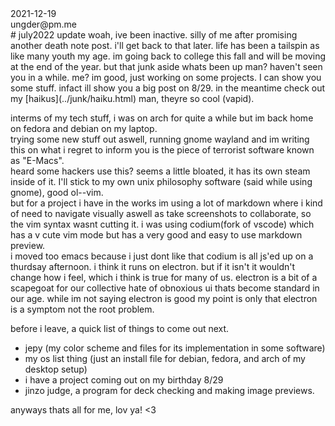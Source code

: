 <div class="metadata data">2021-12-19</div>
<div class="metadata author">ungder@pm.me</div>
# july2022 update
woah, ive been inactive. silly of me after promising another death note post. i'll get back to that later. life has been a tailspin as like many youth my age. im going back to college this fall and will be moving at the end of the year.  
but that junk aside whats been up man? haven't seen you in a while.  
me? im good, just working on some projects. I can show you some stuff. infact ill show you a big post on 8/29.  
in the meantime check out my [haikus](../junk/haiku.html) man, theyre so cool (vapid).  

interms of my tech stuff, i was on arch for quite a while but im back home on fedora and debian on my laptop.  
trying some new stuff out aswell, running gnome wayland and im writing this on what i regret to inform you is the piece of terrorist software known as "E-Macs".  
heard some hackers use this? seems a little bloated, it has its own steam inside of it. I'll stick to my own unix philosophy software (said while using gnome), good ol--vim.  
but for a project i have in the works im using a lot of markdown where i kind of need to navigate visually aswell as take screenshots to collaborate, so the vim syntax wasnt cutting it. i was using codium(fork of vscode) which has a v cute vim mode but has a very good and easy to use markdown preview.  
i moved too emacs because i just dont like that codium is all js'ed up on a thurdsay afternoon. i think it runs on electron. but if it isn't it wouldn't change how i feel, which i think is true for many of us. electron is a bit of a scapegoat for our collective hate of obnoxious ui thats become standard in our age. while im not saying electron is good my point is only that electron is a symptom not the root problem.  

before i leave, a quick list of things to come out next.  
- jepy (my color scheme and files for its implementation in some software)  
- my os list thing (just an install file for debian, fedora, and arch of my desktop setup)  
- i have a project coming out on my birthday 8/29  
- jinzo judge, a program for deck checking and making image previews.  

anyways thats all for me, lov ya!
<3

